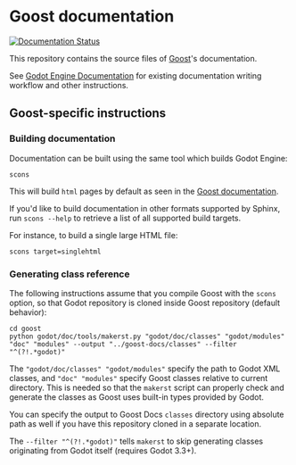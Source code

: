 # Goost documentation

[![Documentation Status](https://readthedocs.org/projects/goost/badge/?version=gd3)](https://goost.readthedocs.io/en/latest/?badge=gd3)

This repository contains the source files of
[Goost](https://github.com/goostengine/goost)'s documentation.

See [Godot Engine Documentation](https://github.com/godotengine/godot-docs)
for existing documentation writing workflow and other instructions.

## Goost-specific instructions

### Building documentation

Documentation can be built using the same tool which builds Godot Engine:
```
scons
```

This will build `html` pages by default as seen in the
[Goost documentation](https://goost.readthedocs.io/en/latest/).

If you'd like to build documentation in other formats supported by Sphinx, 
run `scons --help` to retrieve a list of all supported build targets.

For instance, to build a single large HTML file:

```
scons target=singlehtml
```

### Generating class reference

The following instructions assume that you compile Goost with the `scons` option,
so that Godot repository is cloned inside Goost repository (default behavior):

```
cd goost
python godot/doc/tools/makerst.py "godot/doc/classes" "godot/modules" "doc" "modules" --output "../goost-docs/classes" --filter "^(?!.*godot)"
```

The `"godot/doc/classes" "godot/modules"` specify the path to Godot XML classes,
and `"doc" "modules"` specify Goost classes relative to current directory. This 
is needed so that the `makerst` script can properly check and generate the
classes as Goost uses built-in types provided by Godot.

You can specify the output to Goost Docs `classes` directory using absolute path
as well if you have this repository cloned in a separate location.

The `--filter "^(?!.*godot)"` tells `makerst` to skip generating classes
originating from Godot itself (requires Godot 3.3+).
